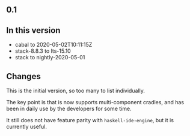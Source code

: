 ## 0.1

## In this version

- cabal to 2020-05-02T10:11:15Z
- stack-8.8.3 to lts-15.10
- stack to nightly-2020-05-01

## Changes

This is the initial version, so too many to list individually.

The key point is that is now supports multi-component cradles, and has been in
daily use by the developers for some time.

It still does not have feature parity with `haskell-ide-engine`, but it is
currently useful.
